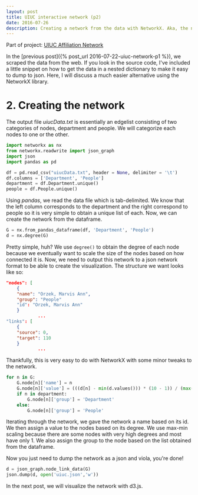 ```yaml
---
layout: post
title: UIUC interactive network (p2)
date: 2016-07-26
description: Creating a network from the data with NetworkX. Aka, the not so fun step.
---
```


Part of project: [UIUC Affiliation Network](http://data-slinky.com/project/2_UIUC_affiliation_network/)

In the [previous post]({% post_url 2016-07-22-uiuc-network-p1 %}), we scraped the data from 
the web. If you look in the source code, I've included a little snippet on how to get the
data in a nested dictionary to make it easy to dump to json. Here, I will discuss a much 
easier alternative using the NetworkX library.

# 2. Creating the network

The output file _uiucData.txt_ is essentially an edgelist consisting of two categories of 
nodes, department and people. We will categorize each nodes to one or the other.

```python
import networkx as nx
from networkx.readwrite import json_graph
import json
import pandas as pd

df = pd.read_csv("uiucData.txt", header = None, delimiter = '\t')
df.columns = ['Department', 'People']
department = df.Department.unique()
people = df.People.unique()
```

Using _pandas_, we read the data file which is tab-delimited. We know that the left column 
corresponds to the department and the right correspond to people so it is very simple to 
obtain a unique list of each. Now, we can create the network from the dataframe.

```python
G = nx.from_pandas_dataframe(df, 'Department', 'People')
d = nx.degree(G)
```

Pretty simple, huh? We use `degree()` to obtain the degree of each node because we 
eventually want to scale the size of the nodes based on how connected it is. Now, we need 
to output this network to a json network format to be able to create the visualization. The 
structure we want looks like so:

```json
"nodes": [
	{
	"name": "Orzek, Marvis Ann", 
	"group": "People"
	"id": "Orzek, Marvis Ann"
	}
			...
"links": [
	{
	"source": 0,
	"target": 110
	}
			...
```

Thankfully, this is very easy to do with NetworkX with some minor tweaks to the network.

```python
for n in G:
    G.node[n]['name'] = n
    G.node[n]['value'] = (((d[n] - min(d.values())) * (10 - 1)) / (max(d.values()) - min(d.values()))) + 1
    if n in department:
        G.node[n]['group'] = 'Department'
    else:
        G.node[n]['group'] = 'People'
```
Iterating through the network, we gave the network a name based on its id. We then assign 
a value to the nodes based on its degree. We use max-min scaling because there are some 
nodes with very high degrees and most have only 1.  We also assign the group to the node 
based on the list obtained from the dataframe.

Now you just need to dump the network as a json and viola, you're done!

```python
d = json_graph.node_link_data(G)
json.dump(d, open('uiuc.json','w'))
```

In the next post, we will visualize the network with d3.js.